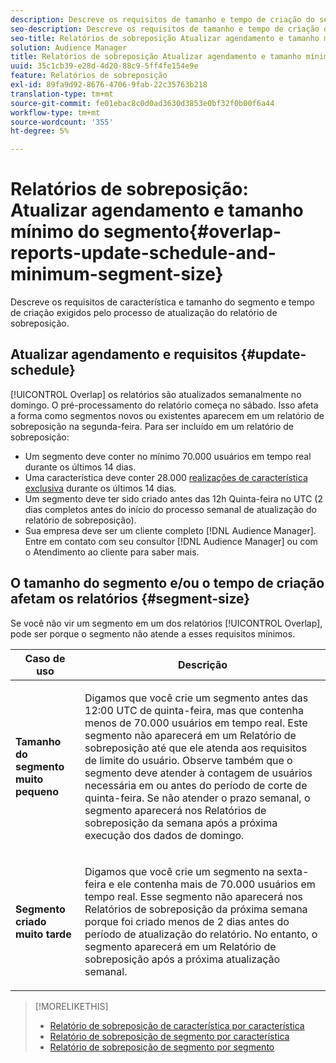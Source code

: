 ```yaml
---
description: Descreve os requisitos de tamanho e tempo de criação do segmento exigidos pelo processo de atualização do relatório de sobreposição.
seo-description: Descreve os requisitos de tamanho e tempo de criação do segmento exigidos pelo processo de atualização do relatório de sobreposição.
seo-title: Relatórios de sobreposição Atualizar agendamento e tamanho mínimo do segmento
solution: Audience Manager
title: Relatórios de sobreposição Atualizar agendamento e tamanho mínimo do segmento
uuid: 35c1cb39-e28d-4d20-88c9-5ff4fe154e9e
feature: Relatórios de sobreposição
exl-id: 89fa9d92-8676-4706-9fab-22c35763b218
translation-type: tm+mt
source-git-commit: fe01ebac8c0d0ad3630d3853e0bf32f0b00f6a44
workflow-type: tm+mt
source-wordcount: '355'
ht-degree: 5%

---
```


# Relatórios de sobreposição: Atualizar agendamento e tamanho mínimo do segmento{#overlap-reports-update-schedule-and-minimum-segment-size}

Descreve os requisitos de característica e tamanho do segmento e tempo de criação exigidos pelo processo de atualização do relatório de sobreposição.

## Atualizar agendamento e requisitos {#update-schedule}

[!UICONTROL Overlap] os relatórios são atualizados semanalmente no domingo. O pré-processamento do relatório começa no sábado. Isso afeta a forma como segmentos novos ou existentes aparecem em um relatório de sobreposição na segunda-feira. Para ser incluído em um relatório de sobreposição:

* Um segmento deve conter no mínimo 70.000 usuários em tempo real durante os últimos 14 dias.
* Uma característica deve conter 28.000 [realizações de característica exclusiva](/help/using/features/traits/trait-and-segment-qualification-reference.md) durante os últimos 14 dias.
* Um segmento deve ter sido criado antes das 12h Quinta-feira no UTC (2 dias completos antes do início do processo semanal de atualização do relatório de sobreposição).
* Sua empresa deve ser um cliente completo [!DNL Audience Manager]. Entre em contato com seu consultor [!DNL Audience Manager] ou com o Atendimento ao cliente para saber mais.

## O tamanho do segmento e/ou o tempo de criação afetam os relatórios {#segment-size}

Se você não vir um segmento em um dos relatórios [!UICONTROL Overlap], pode ser porque o segmento não atende a esses requisitos mínimos.

<table id="table_BE2937C1FA314BBDBD1D026321D6E6B1"> 
 <thead> 
  <tr> 
   <th colname="col1" class="entry"> Caso de uso </th> 
   <th colname="col2" class="entry"> Descrição </th> 
  </tr> 
 </thead>
 <tbody> 
  <tr> 
   <td colname="col1"> <p> <b>Tamanho do segmento muito pequeno</b> </p> </td> 
   <td colname="col2"> <p>Digamos que você crie um segmento antes das 12:00 UTC de quinta-feira, mas que contenha menos de 70.000 usuários em tempo real. Este segmento não aparecerá em um <span class="wintitle"> Relatório de sobreposição</span> até que ele atenda aos requisitos de limite do usuário. Observe também que o segmento deve atender à contagem de usuários necessária em ou antes do período de corte de quinta-feira. Se não atender o prazo semanal, o segmento aparecerá nos <span class="wintitle"> Relatórios de sobreposição</span> da semana após a próxima execução dos dados de domingo. </p> </td> 
  </tr> 
  <tr> 
   <td colname="col1"> <p> <b>Segmento criado muito tarde</b> </p> </td> 
   <td colname="col2"> <p>Digamos que você crie um segmento na sexta-feira e ele contenha mais de 70.000 usuários em tempo real. Esse segmento não aparecerá nos <span class="wintitle"> Relatórios de sobreposição</span> da próxima semana porque foi criado menos de 2 dias antes do período de atualização do relatório. No entanto, o segmento aparecerá em um <span class="wintitle"> Relatório de sobreposição</span> após a próxima atualização semanal. </p> </td> 
  </tr> 
 </tbody> 
</table>

>[!MORELIKETHIS]
>
>* [Relatório de sobreposição de característica por característica](../../reporting/dynamic-reports/trait-trait-overlap-report.md#trait-to-trait-overlap-report)
>* [Relatório de sobreposição de segmento por característica](../../reporting/dynamic-reports/segment-trait-overlap-report.md)
>* [Relatório de sobreposição de segmento por segmento](../../reporting/dynamic-reports/segment-segment-overlap-report.md)

